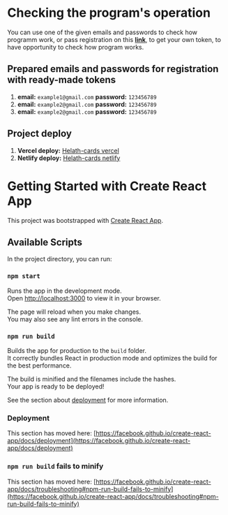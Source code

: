 # Checking the program's operation

You can use one of the given emails and passwords to check how programm work, or pass registration on this [**link**](https://ajax.test-danit.com/front-pages/cards-register.html), to get your own token, to have opportunity to check how program works.

## Prepared emails and passwords for registration with ready-made tokens

1. **email:** `example1@gmail.com` **password:** `123456789`
2. **email:** `example2@gmail.com` **password:** `123456789`
3. **email:** `example2@gmail.com` **password:** `123456789`

## Project deploy

1. **Vercel deploy:** [Helath-cards vercel](https://health-cards-88nhv3a0w-misha77b.vercel.app/)
2. **Netlify deploy:** [Helath-cards netlify](https://nimble-belekoy-c49d9f.netlify.app/)

# Getting Started with Create React App

This project was bootstrapped with [Create React App](https://github.com/facebook/create-react-app).

## Available Scripts

In the project directory, you can run:

### `npm start`

Runs the app in the development mode.\
Open [http://localhost:3000](http://localhost:3000) to view it in your browser.

The page will reload when you make changes.\
You may also see any lint errors in the console.

### `npm run build`

Builds the app for production to the `build` folder.\
It correctly bundles React in production mode and optimizes the build for the best performance.

The build is minified and the filenames include the hashes.\
Your app is ready to be deployed!

See the section about [deployment](https://facebook.github.io/create-react-app/docs/deployment) for more information.

### Deployment

This section has moved here: [https://facebook.github.io/create-react-app/docs/deployment](https://facebook.github.io/create-react-app/docs/deployment)

### `npm run build` fails to minify

This section has moved here: [https://facebook.github.io/create-react-app/docs/troubleshooting#npm-run-build-fails-to-minify](https://facebook.github.io/create-react-app/docs/troubleshooting#npm-run-build-fails-to-minify)
